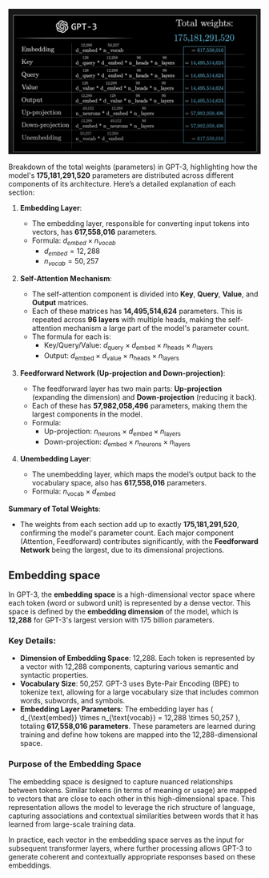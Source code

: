 ![GPT3](./img/image13.png)

Breakdown of the total weights (parameters) in GPT-3, highlighting how the model's **175,181,291,520** parameters are distributed across different components of its architecture. Here’s a detailed explanation of each section:

1. **Embedding Layer**:
   - The embedding layer, responsible for converting input tokens into vectors, has **617,558,016** parameters.
   - Formula: $d_{embed} \times n_{{vocab}}$
     - $d_{{embed}} = 12,288$
     - $n_{{vocab}} = 50,257$


2. **Self-Attention Mechanism**:
   - The self-attention component is divided into **Key**, **Query**, **Value**, and **Output** matrices.
   - Each of these matrices has **14,495,514,624** parameters. This is repeated across **96 layers** with multiple heads, making the self-attention mechanism a large part of the model's parameter count.
   - The formula for each is:
     - Key/Query/Value: $d_{\text{query}} \times d_{\text{embed}} \times n_{\text{heads}} \times n_{\text{layers}}$
     - Output: $d_{\text{embed}} \times d_{\text{value}} \times n_{\text{heads}} \times n_{\text{layers}}$

3. **Feedforward Network (Up-projection and Down-projection)**:
   - The feedforward layer has two main parts: **Up-projection** (expanding the dimension) and **Down-projection** (reducing it back).
   - Each of these has **57,982,058,496** parameters, making them the largest components in the model.
   - Formula:
     - Up-projection: $n_{\text{neurons}} \times d_{\text{embed}} \times n_{\text{layers}}$
     - Down-projection: $d_{\text{embed}} \times n_{\text{neurons}} \times n_{\text{layers}}$

4. **Unembedding Layer**:
   - The unembedding layer, which maps the model’s output back to the vocabulary space, also has **617,558,016** parameters.
   - Formula: $n_{\text{vocab}} \times d_{\text{embed}}$

**Summary of Total Weights**:
   - The weights from each section add up to exactly **175,181,291,520**, confirming the model's parameter count. Each major component (Attention, Feedforward) contributes significantly, with the **Feedforward Network** being the largest, due to its dimensional projections.

## Embedding space

In GPT-3, the **embedding space** is a high-dimensional vector space where each token (word or subword unit) is represented by a dense vector. This space is defined by the **embedding dimension** of the model, which is **12,288** for GPT-3's largest version with 175 billion parameters.

### Key Details:

- **Dimension of Embedding Space**: 12,288. Each token is represented by a vector with 12,288 components, capturing various semantic and syntactic properties.
- **Vocabulary Size**: 50,257. GPT-3 uses Byte-Pair Encoding (BPE) to tokenize text, allowing for a large vocabulary size that includes common words, subwords, and symbols.
- **Embedding Layer Parameters**: The embedding layer has \( d_{\text{embed}} \times n_{\text{vocab}} = 12,288 \times 50,257 \), totaling **617,558,016 parameters**. These parameters are learned during training and define how tokens are mapped into the 12,288-dimensional space.

### Purpose of the Embedding Space

The embedding space is designed to capture nuanced relationships between tokens. Similar tokens (in terms of meaning or usage) are mapped to vectors that are close to each other in this high-dimensional space. This representation allows the model to leverage the rich structure of language, capturing associations and contextual similarities between words that it has learned from large-scale training data. 

In practice, each vector in the embedding space serves as the input for subsequent transformer layers, where further processing allows GPT-3 to generate coherent and contextually appropriate responses based on these embeddings.